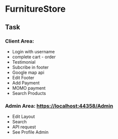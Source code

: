 # FurnitureStore

## Task
### Client Area:
+ Login with username
+ complete cart - order
+ Testimonial
+ Subcribe in footer
+ Google map api
+ Edit Footer
+ Add Payment
+ MOMO payment
+ Search Products

### Admin Area: [https://localhost:44358/Admin]()
+ Edit Layout
+ Search
+ API request
+ See Profile Admin
